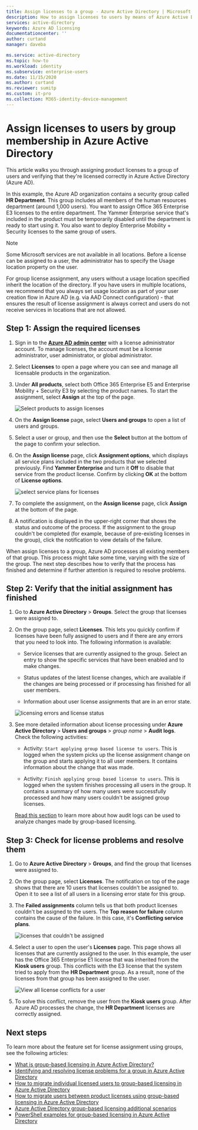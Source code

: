 ```yaml
---
title: Assign licenses to a group - Azure Active Directory | Microsoft Docs
description: How to assign licenses to users by means of Azure Active Directory group licensing
services: active-directory
keywords: Azure AD licensing
documentationcenter: ''
author: curtand
manager: daveba

ms.service: active-directory
ms.topic: how-to
ms.workload: identity
ms.subservice: enterprise-users
ms.date: 11/15/2020
ms.author: curtand
ms.reviewer: sumitp
ms.custom: it-pro
ms.collection: M365-identity-device-management
---
```


# Assign licenses to users by group membership in Azure Active Directory

This article walks you through assigning product licenses to a group of users and verifying that they're licensed correctly in Azure Active Directory (Azure AD).

In this example, the Azure AD organization contains a security group called **HR Department**. This group includes all members of the human resources department (around 1,000 users). You want to assign Office 365 Enterprise E3 licenses to the entire department. The Yammer Enterprise service that's included in the product must be temporarily disabled until the department is ready to start using it. You also want to deploy Enterprise Mobility + Security licenses to the same group of users.

> [!NOTE]
> Some Microsoft services are not available in all locations. Before a license can be assigned to a user, the administrator has to specify the Usage location property on the user.
>
> For group license assignment, any users without a usage location specified inherit the location of the directory. If you have users in multiple locations, we recommend that you always set usage location as part of your user creation flow in Azure AD (e.g. via AAD Connect configuration) - that ensures the result of license assignment is always correct and users do not receive services in locations that are not allowed.

## Step 1: Assign the required licenses

1. Sign in to the [**Azure AD admin center**](https://aad.portal.azure.com) with a license administrator account. To manage licenses, the account must be a license administrator, user administrator, or global administrator.

1. Select **Licenses** to open a page where you can see and manage all licensable products in the organization.

1. Under **All products**, select both Office 365 Enterprise E5 and Enterprise Mobility + Security E3 by selecting the product names. To start the assignment, select **Assign** at the top of the page.

   ![Select products to assign licenses](./media/licensing-groups-assign/licenses-all-products-assign.png)
  
1. On the **Assign license** page, select **Users and groups** to open a list of users and groups.

1. Select a user or group, and then use the **Select** button at the bottom of the page to confirm your selection.

1. On the **Assign license** page, click **Assignment options**, which displays all service plans included in the two products that we selected previously. Find **Yammer Enterprise** and turn it **Off** to disable that service from the product license. Confirm by clicking **OK** at the bottom of **License options**.

   ![select service plans for licenses](./media/licensing-groups-assign/assignment-options.png)
  
1. To complete the assignment, on the **Assign license** page, click **Assign** at the bottom of the page.

1. A notification is displayed in the upper-right corner that shows the status and outcome of the process. If the assignment to the group couldn't be completed (for example, because of pre-existing licenses in the group), click the notification to view details of the failure.

When assign licenses to a group, Azure AD processes all existing members of that group. This process might take some time, varying with the size of the group. The next step describes how to verify that the process has finished and determine if further attention is required to resolve problems.

## Step 2: Verify that the initial assignment has finished

1. Go to **Azure Active Directory** > **Groups**. Select the group that licenses were assigned to.

1. On the group page, select **Licenses**. This lets you quickly confirm if licenses have been fully assigned to users and if there are any errors that you need to look into. The following information is available:

   - Service licenses that are currently assigned to the group. Select an entry to show the specific services that have been enabled and to make changes.

   - Status updates of the latest license changes, which are available if the changes are being processed or if processing has finished for all user members.

   - Information about user license assignments that are in an error state.

   ![licensing errors and license status](./media/licensing-groups-assign/assignment-errors.png)

1. See more detailed information about license processing under **Azure Active Directory** > **Users and groups** > *group name* > **Audit logs**. Check the following activities:

   - Activity: `Start applying group based license to users`. This is logged when the system picks up the license assignment change on the group and starts applying it to all user members. It contains information about the change that was made.

   - Activity: `Finish applying group based license to users`. This is logged when the system finishes processing all users in the group. It contains a summary of how many users were successfully processed and how many users couldn't be assigned group licenses.

   [Read this section](licensing-group-advanced.md#use-audit-logs-to-monitor-group-based-licensing-activity) to learn more about how audit logs can be used to analyze changes made by group-based licensing.

## Step 3: Check for license problems and resolve them

1. Go to **Azure Active Directory** > **Groups**, and find the group that licenses were assigned to.
1. On the group page, select **Licenses**. The notification on top of the page shows that there are 10 users that licenses couldn't be assigned to. Open it to see a list of all users in a licensing error state for this group.
1. The **Failed assignments** column tells us that both product licenses couldn't be assigned to the users. The **Top reason for failure** column contains the cause of the failure. In this case, it's **Conflicting service plans**.

   ![licenses that couldn't be assigned](./media/licensing-groups-assign/failed-assignments.png)

1. Select a user to open the user's **Licenses** page. This page shows all licenses that are currently assigned to the user. In this example, the user has the Office 365 Enterprise E1 license that was inherited from the **Kiosk users** group. This conflicts with the E3 license that the system tried to apply from the **HR Department** group. As a result, none of the licenses from that group has been assigned to the user.

   ![View all license conflicts for a user](./media/licensing-groups-assign/user-licence-conflicting-service-plans.png)

1. To solve this conflict, remove the user from the **Kiosk users** group. After Azure AD processes the change, the **HR Department** licenses are correctly assigned.

## Next steps

To learn more about the feature set for license assignment using groups, see the following articles:

- [What is group-based licensing in Azure Active Directory?](../fundamentals/active-directory-licensing-whatis-azure-portal.md?context=azure%2factive-directory%2fusers-groups-roles%2fcontext%2fugr-context)
- [Identifying and resolving license problems for a group in Azure Active Directory](licensing-groups-resolve-problems.md)
- [How to migrate individual licensed users to group-based licensing in Azure Active Directory](licensing-groups-migrate-users.md)
- [How to migrate users between product licenses using group-based licensing in Azure Active Directory](licensing-groups-change-licenses.md)
- [Azure Active Directory group-based licensing additional scenarios](licensing-group-advanced.md)
- [PowerShell examples for group-based licensing in Azure Active Directory](licensing-ps-examples.md)